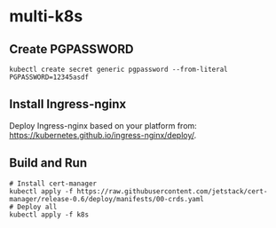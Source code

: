 # multi-k8s

## Create PGPASSWORD 
```
kubectl create secret generic pgpassword --from-literal PGPASSWORD=12345asdf
```

## Install Ingress-nginx 
Deploy Ingress-nginx based on your platform from: https://kubernetes.github.io/ingress-nginx/deploy/.  


## Build and Run 
```
# Install cert-manager
kubectl apply -f https://raw.githubusercontent.com/jetstack/cert-manager/release-0.6/deploy/manifests/00-crds.yaml
# Deploy all
kubectl apply -f k8s
```

